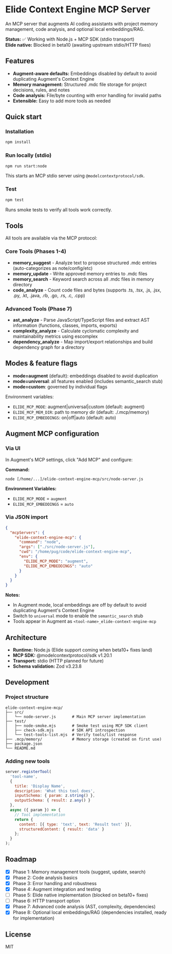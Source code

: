 # Elide Context Engine MCP Server

An MCP server that augments AI coding assistants with project memory management, code analysis, and optional local embeddings/RAG.

**Status:** ✅ Working with Node.js + MCP SDK (stdio transport)  
**Elide native:** Blocked in beta10 (awaiting upstream stdio/HTTP fixes)

## Features

- **Augment-aware defaults:** Embeddings disabled by default to avoid duplicating Augment's Context Engine
- **Memory management:** Structured .mdc file storage for project decisions, rules, and notes
- **Code analysis:** File/byte counting with error handling for invalid paths
- **Extensible:** Easy to add more tools as needed

## Quick start

### Installation

```bash
npm install
```

### Run locally (stdio)

```bash
npm run start:node
```

This starts an MCP stdio server using `@modelcontextprotocol/sdk`.

### Test

```bash
npm test
```

Runs smoke tests to verify all tools work correctly.

## Tools

All tools are available via the MCP protocol:

### Core Tools (Phases 1-4)
- **memory_suggest** - Analyze text to propose structured .mdc entries (auto-categorizes as note/config/etc)
- **memory_update** - Write approved memory entries to .mdc files
- **memory_search** - Keyword search across all .mdc files in memory directory
- **code_analyze** - Count code files and bytes (supports .ts, .tsx, .js, .jsx, .py, .kt, .java, .rb, .go, .rs, .c, .cpp)

### Advanced Tools (Phase 7)
- **ast_analyze** - Parse JavaScript/TypeScript files and extract AST information (functions, classes, imports, exports)
- **complexity_analyze** - Calculate cyclomatic complexity and maintainability metrics using escomplex
- **dependency_analyze** - Map import/export relationships and build dependency graph for a directory

## Modes & feature flags

- **mode=augment** (default): embeddings disabled to avoid duplication
- **mode=universal**: all features enabled (includes semantic_search stub)
- **mode=custom**: governed by individual flags

Environment variables:
- `ELIDE_MCP_MODE`: augment|universal|custom (default: augment)
- `ELIDE_MCP_MEM_DIR`: path to memory dir (default: ./.mcp/memory)
- `ELIDE_MCP_EMBEDDINGS`: on|off|auto (default: auto)

## Augment MCP configuration

### Via UI

In Augment's MCP settings, click "Add MCP" and configure:

**Command:**
```
node [/home/...]/elide-context-engine-mcp/src/node-server.js
```

**Environment Variables:**
- `ELIDE_MCP_MODE` = `augment`
- `ELIDE_MCP_EMBEDDINGS` = `auto`

### Via JSON import

```json
{
  "mcpServers": {
    "elide-context-engine-mcp": {
      "command": "node",
      "args": ["./src/node-server.js"],
      "cwd": "/home/pug/code/elide-context-engine-mcp",
      "env": {
        "ELIDE_MCP_MODE": "augment",
        "ELIDE_MCP_EMBEDDINGS": "auto"
      }
    }
  }
}
```

**Notes:**
- In Augment mode, local embeddings are off by default to avoid duplicating Augment's Context Engine
- Switch to `universal` mode to enable the `semantic_search` stub
- Tools appear in Augment as `<tool-name>_elide-context-engine-mcp`

## Architecture

- **Runtime:** Node.js (Elide support coming when beta10+ fixes land)
- **MCP SDK:** @modelcontextprotocol/sdk v1.20.1
- **Transport:** stdio (HTTP planned for future)
- **Schema validation:** Zod v3.23.8

## Development

### Project structure

```
elide-context-engine-mcp/
├── src/
│   └── node-server.js       # Main MCP server implementation
├── test/
│   ├── node-smoke.mjs       # Smoke test using MCP SDK client
│   ├── check-sdk.mjs        # SDK API introspection
│   └── test-tools-list.mjs  # Verify tools/list response
├── .mcp/memory/             # Memory storage (created on first use)
├── package.json
└── README.md
```

### Adding new tools

```javascript
server.registerTool(
  'tool-name',
  {
    title: 'Display Name',
    description: 'What this tool does',
    inputSchema: { param: z.string() },
    outputSchema: { result: z.any() }
  },
  async ({ param }) => {
    // Tool implementation
    return {
      content: [{ type: 'text', text: 'Result text' }],
      structuredContent: { result: 'data' }
    };
  }
);
```

## Roadmap

- [x] Phase 1: Memory management tools (suggest, update, search)
- [x] Phase 2: Code analysis basics
- [x] Phase 3: Error handling and robustness
- [x] Phase 4: Augment integration and testing
- [ ] Phase 5: Elide native implementation (blocked on beta10+ fixes)
- [ ] Phase 6: HTTP transport option
- [x] Phase 7: Advanced code analysis (AST, complexity, dependencies)
- [x] Phase 8: Optional local embeddings/RAG (dependencies installed, ready for implementation)

## License

MIT

